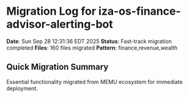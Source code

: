 # Migration Log for iza-os-finance-advisor-alerting-bot

**Date**: Sun Sep 28 12:31:36 EDT 2025
**Status**: Fast-track migration completed
**Files**:      160 files migrated
**Pattern**: finance,revenue,wealth

## Quick Migration Summary
Essential functionality migrated from MEMU ecosystem for immediate deployment.
